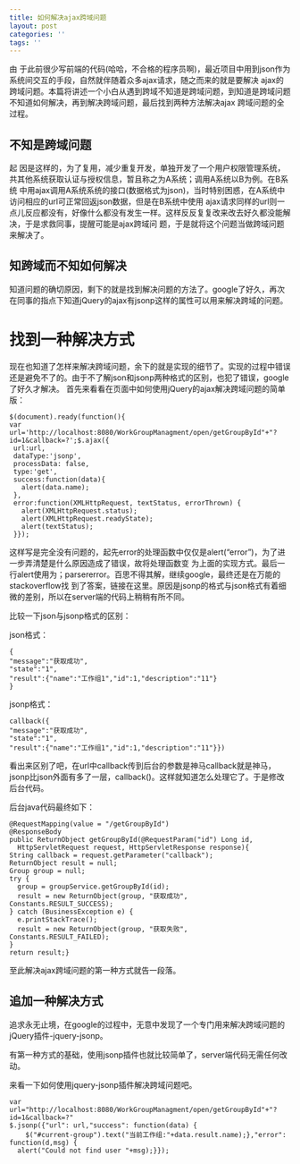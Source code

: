 ```yaml
---
title: 如何解决ajax跨域问题
layout: post
categories: ''
tags: ''
---
```

由 于此前很少写前端的代码(哈哈，不合格的程序员啊)，最近项目中用到json作为系统间交互的手段，自然就伴随着众多ajax请求，随之而来的就是要解决 ajax的跨域问题。本篇将讲述一个小白从遇到跨域不知道是跨域问题，到知道是跨域问题不知道如何解决，再到解决跨域问题，最后找到两种方法解决ajax 跨域问题的全过程。

## 不知是跨域问题

起 因是这样的，为了复用，减少重复开发，单独开发了一个用户权限管理系统，共其他系统获取认证与授权信息，暂且称之为A系统；调用A系统以B为例。在B系统 中用ajax调用A系统系统的接口(数据格式为json)，当时特别困惑，在A系统中访问相应的url可正常回返json数据，但是在B系统中使用 ajax请求同样的url则一点儿反应都没有，好像什么都没有发生一样。这样反反复复改来改去好久都没能解决，于是求救同事，提醒可能是ajax跨域问 题，于是就将这个问题当做跨域问题来解决了。

## 知跨域而不知如何解决

知道问题的确切原因，剩下的就是找到解决问题的方法了。google了好久，再次在同事的指点下知道jQuery的ajax有jsonp这样的属性可以用来解决跨域的问题。

# 找到一种解决方式

现在也知道了怎样来解决跨域问题，余下的就是实现的细节了。实现的过程中错误还是避免不了的。由于不了解json和jsonp两种格式的区别，也犯了错误，google了好久才解决。
首先来看看在页面中如何使用jQuery的ajax解决跨域问题的简单版：

    $(document).ready(function(){
    var url='http://localhost:8080/WorkGroupManagment/open/getGroupById"+"?id=1&callback=?';$.ajax({
     url:url,
     dataType:'jsonp',
     processData: false, 
     type:'get',
     success:function(data){
       alert(data.name);
     },
     error:function(XMLHttpRequest, textStatus, errorThrown) {
       alert(XMLHttpRequest.status);
       alert(XMLHttpRequest.readyState);
       alert(textStatus);
     }});

这样写是完全没有问题的，起先error的处理函数中仅仅是alert(“error”)，为了进一步弄清楚是什么原因造成了错误，故将处理函数变 为上面的实现方式。最后一行alert使用为；parsererror。百思不得其解，继续google，最终还是在万能的stackoverflow找 到了答案，链接在这里。原因是jsonp的格式与json格式有着细微的差别，所以在server端的代码上稍稍有所不同。

比较一下json与jsonp格式的区别：

json格式：

    {
    "message":"获取成功",
    "state":"1",
    "result":{"name":"工作组1","id":1,"description":"11"}
    }
    
jsonp格式：

    callback({
    "message":"获取成功",
    "state":"1",
    "result":{"name":"工作组1","id":1,"description":"11"}})
    
看出来区别了吧，在url中callback传到后台的参数是神马callback就是神马，jsonp比json外面有多了一层，callback()。这样就知道怎么处理它了。于是修改后台代码。

后台java代码最终如下：

    @RequestMapping(value = "/getGroupById")
    @ResponseBody
    public ReturnObject getGroupById(@RequestParam("id") Long id,
      HttpServletRequest request, HttpServletResponse response){
    String callback = request.getParameter("callback");
    ReturnObject result = null;
    Group group = null;
    try {
      group = groupService.getGroupById(id);
      result = new ReturnObject(group, "获取成功", Constants.RESULT_SUCCESS);
    } catch (BusinessException e) {
      e.printStackTrace();
      result = new ReturnObject(group, "获取失败", Constants.RESULT_FAILED);
    }
    return result;}
    
至此解决ajax跨域问题的第一种方式就告一段落。

## 追加一种解决方式

追求永无止境，在google的过程中，无意中发现了一个专门用来解决跨域问题的jQuery插件-jquery-jsonp。

有第一种方式的基础，使用jsonp插件也就比较简单了，server端代码无需任何改动。

来看一下如何使用jquery-jsonp插件解决跨域问题吧。

    var url="http://localhost:8080/WorkGroupManagment/open/getGroupById"+"?id=1&callback=?"
    $.jsonp({"url": url,"success": function(data) {
        $("#current-group").text("当前工作组:"+data.result.name);},"error": function(d,msg) {
      alert("Could not find user "+msg);}});
